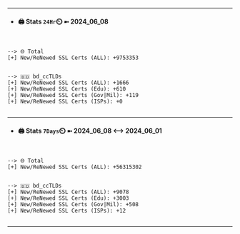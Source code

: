 

---
- #### 🖨️ **Stats** `24Hr`⏲️ ➼ 2024_06_08
```console


--> 🌐 Total
[+] New/ReNewed SSL Certs (ALL): +9753353


--> 🇧🇩 bd_ccTLDs
[+] New/ReNewed SSL Certs (ALL): +1666
[+] New/ReNewed SSL Certs (Edu): +610
[+] New/ReNewed SSL Certs (Gov|Mil): +119
[+] New/ReNewed SSL Certs (ISPs): +0


```

---
- #### 🖨️ **Stats** `7Days`⏲️ ➼ 2024_06_08 <--> 2024_06_01
```console


--> 🌐 Total
[+] New/ReNewed SSL Certs (ALL): +56315302


--> 🇧🇩 bd_ccTLDs
[+] New/ReNewed SSL Certs (ALL): +9078
[+] New/ReNewed SSL Certs (Edu): +3003
[+] New/ReNewed SSL Certs (Gov|Mil): +508
[+] New/ReNewed SSL Certs (ISPs): +12


```

---

